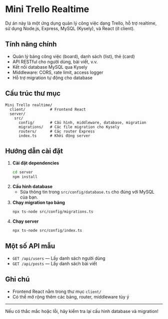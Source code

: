 # Mini Trello Realtime

Dự án này là một ứng dụng quản lý công việc dạng Trello, hỗ trợ realtime, sử dụng Node.js, Express, MySQL (Kysely), và React (ở client).

## Tính năng chính
- Quản lý bảng công việc (board), danh sách (list), thẻ (card)
- API RESTful cho người dùng, bài viết, v.v.
- Kết nối database MySQL qua Kysely
- Middleware: CORS, rate limit, access logger
- Hỗ trợ migration tự động cho database

## Cấu trúc thư mục
```
Mini Trello realtime/
  client/           # Frontend React
  server/
    src/
      config/       # Cấu hình, middleware, database, migration
      migrations/   # Các file migration cho Kysely
      routers/      # Các router Express
      index.ts      # Khởi động server
```

## Hướng dẫn cài đặt
1. **Cài đặt dependencies**
   ```sh
   cd server
   npm install
   ```
2. **Cấu hình database**
   - Sửa thông tin trong `src/config/database.ts` cho đúng với MySQL của bạn.
3. **Chạy migration tạo bảng**
   ```sh
   npx ts-node src/config/migrations.ts
   ```
4. **Chạy server**
   ```sh
   npx ts-node src/config/index.ts
   ```

## Một số API mẫu
- `GET /api/users` — Lấy danh sách người dùng
- `GET /api/posts` — Lấy danh sách bài viết

## Ghi chú
- Frontend React nằm trong thư mục `client/`
- Có thể mở rộng thêm các bảng, router, middleware tùy ý

---
Nếu có thắc mắc hoặc lỗi, hãy kiểm tra lại cấu hình database và migration! 